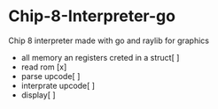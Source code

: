 # Chip-8-Interpreter-go
Chip 8 interpreter made with go and raylib for graphics

- all memory an registers creted in a struct[ ]
- read rom [x]
- parse upcode[ ]
- interprate upcode[ ]
- display[ ]
